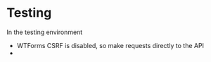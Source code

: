 # Testing

In the testing environment

- WTForms CSRF is disabled, so make requests directly to the API
-
